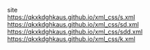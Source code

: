 site <br>
https://qkxkdghkaus.github.io/xml_css/s.xml <br>
https://qkxkdghkaus.github.io/xml_css/sd.xml <br>
https://qkxkdghkaus.github.io/xml_css/sdd.xml <br>
https://qkxkdghkaus.github.io/xml_css/k.xml
